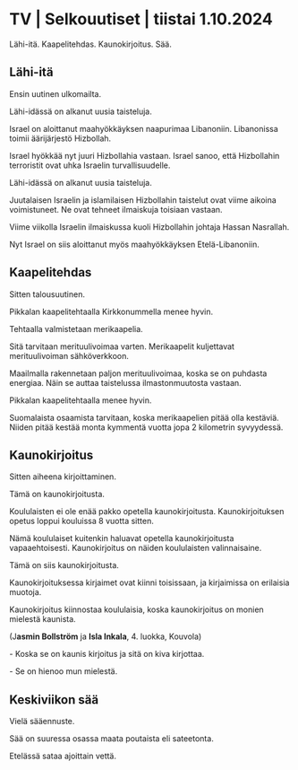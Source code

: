 # TV \| Selkouutiset \| tiistai 1.10.2024

Lähi-itä. Kaapelitehdas. Kaunokirjoitus. Sää.

## Lähi-itä

Ensin uutinen ulkomailta.

Lähi-idässä on alkanut uusia taisteluja.

Israel on aloittanut maahyökkäyksen naapurimaa Libanoniin. Libanonissa toimii äärijärjestö Hizbollah.

Israel hyökkää nyt juuri Hizbollahia vastaan. Israel sanoo, että Hizbollahin terroristit ovat uhka Israelin turvallisuudelle.

Lähi-idässä on alkanut uusia taisteluja.

Juutalaisen Israelin ja islamilaisen Hizbollahin taistelut ovat viime aikoina voimistuneet. Ne ovat tehneet ilmaiskuja toisiaan vastaan.

Viime viikolla Israelin ilmaiskussa kuoli Hizbollahin johtaja Hassan Nasrallah.

Nyt Israel on siis aloittanut myös maahyökkäyksen Etelä-Libanoniin.

## Kaapelitehdas

Sitten talousuutinen.

Pikkalan kaapelitehtaalla Kirkkonummella menee hyvin.

Tehtaalla valmistetaan merikaapelia.

Sitä tarvitaan merituulivoimaa varten. Merikaapelit kuljettavat merituulivoiman sähköverkkoon.

Maailmalla rakennetaan paljon merituulivoimaa, koska se on puhdasta energiaa. Näin se auttaa taistelussa ilmastonmuutosta vastaan.

Pikkalan kaapelitehtaalla menee hyvin.

Suomalaista osaamista tarvitaan, koska merikaapelien pitää olla kestäviä. Niiden pitää kestää monta kymmentä vuotta jopa 2 kilometrin syvyydessä.

## Kaunokirjoitus

Sitten aiheena kirjoittaminen.

Tämä on kaunokirjoitusta.

Koululaisten ei ole enää pakko opetella kaunokirjoitusta. Kaunokirjoituksen opetus loppui kouluissa 8 vuotta sitten.

Nämä koululaiset kuitenkin haluavat opetella kaunokirjoitusta vapaaehtoisesti. Kaunokirjoitus on näiden koululaisten valinnaisaine.

Tämä on siis kaunokirjoitusta.

Kaunokirjoituksessa kirjaimet ovat kiinni toisissaan, ja kirjaimissa on erilaisia muotoja.

Kaunokirjoitus kiinnostaa koululaisia, koska kaunokirjoitus on monien mielestä kaunista.

(J**asmin Bollström** ja **Isla Inkala**, 4. luokka, Kouvola)

\- Koska se on kaunis kirjoitus ja sitä on kiva kirjottaa.

\- Se on hienoo mun mielestä.

## Keskiviikon sää

Vielä sääennuste.

Sää on suuressa osassa maata poutaista eli sateetonta.

Etelässä sataa ajoittain vettä.

